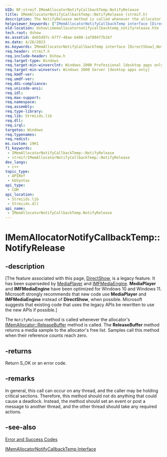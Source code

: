 ```yaml
---
UID: NF:strmif.IMemAllocatorNotifyCallbackTemp.NotifyRelease
title: IMemAllocatorNotifyCallbackTemp::NotifyRelease (strmif.h)
description: The NotifyRelease method is called whenever the allocator's IMemAllocator::ReleaseBuffer method is called. The ReleaseBuffer method returns a media sample to the allocator's free list. Samples call this method when their reference counts reach zero.
helpviewer_keywords: ["IMemAllocatorNotifyCallbackTemp interface [DirectShow]","NotifyRelease method","IMemAllocatorNotifyCallbackTemp.NotifyRelease","IMemAllocatorNotifyCallbackTemp::NotifyRelease","IMemAllocatorNotifyCallbackTempNotifyRelease","NotifyRelease","NotifyRelease method [DirectShow]","NotifyRelease method [DirectShow]","IMemAllocatorNotifyCallbackTemp interface","dshow.imemallocatornotifycallbacktemp_notifyrelease","strmif/IMemAllocatorNotifyCallbackTemp::NotifyRelease"]
old-location: dshow\imemallocatornotifycallbacktemp_notifyrelease.htm
tech.root: dshow
ms.assetid: deb5d97c-67f7-48ae-b408-1af89477b1b7
ms.date: 4/26/2023
ms.keywords: IMemAllocatorNotifyCallbackTemp interface [DirectShow],NotifyRelease method, IMemAllocatorNotifyCallbackTemp.NotifyRelease, IMemAllocatorNotifyCallbackTemp::NotifyRelease, IMemAllocatorNotifyCallbackTempNotifyRelease, NotifyRelease, NotifyRelease method [DirectShow], NotifyRelease method [DirectShow],IMemAllocatorNotifyCallbackTemp interface, dshow.imemallocatornotifycallbacktemp_notifyrelease, strmif/IMemAllocatorNotifyCallbackTemp::NotifyRelease
req.header: strmif.h
req.include-header: Dshow.h
req.target-type: Windows
req.target-min-winverclnt: Windows 2000 Professional [desktop apps only]
req.target-min-winversvr: Windows 2000 Server [desktop apps only]
req.kmdf-ver: 
req.umdf-ver: 
req.ddi-compliance: 
req.unicode-ansi: 
req.idl: 
req.max-support: 
req.namespace: 
req.assembly: 
req.type-library: 
req.lib: Strmiids.lib
req.dll: 
req.irql: 
targetos: Windows
req.typenames: 
req.redist: 
ms.custom: 19H1
f1_keywords:
 - IMemAllocatorNotifyCallbackTemp::NotifyRelease
 - strmif/IMemAllocatorNotifyCallbackTemp::NotifyRelease
dev_langs:
 - c++
topic_type:
 - APIRef
 - kbSyntax
api_type:
 - COM
api_location:
 - Strmiids.lib
 - Strmiids.dll
api_name:
 - IMemAllocatorNotifyCallbackTemp.NotifyRelease
---
```


# IMemAllocatorNotifyCallbackTemp::NotifyRelease


## -description

\[The feature associated with this page, [DirectShow](/windows/win32/directshow/directshow), is a legacy feature. It has been superseded by [MediaPlayer](/uwp/api/Windows.Media.Playback.MediaPlayer) and [IMFMediaEngine](/windows/win32/api/mfmediaengine/nn-mfmediaengine-imfmediaengine). **MediaPlayer** and **IMFMediaEngine** have been optimized for Windows 10 and Windows 11. Microsoft strongly recommends that new code use **MediaPlayer** and **IMFMediaEngine** instead of **DirectShow**, when possible. Microsoft suggests that existing code that uses the legacy APIs be rewritten to use the new APIs if possible.\]

The <code>NotifyRelease</code> method is called whenever the allocator's <a href="/windows/desktop/api/strmif/nf-strmif-imemallocator-releasebuffer">IMemAllocator::ReleaseBuffer</a> method is called. The <b>ReleaseBuffer</b> method returns a media sample to the allocator's free list. Samples call this method when their reference counts reach zero.



## -returns

Return S_OK or an error code.

## -remarks

In general, this call can occur on any thread, and the caller may be holding critical sections. Therefore, this method should not do anything that could cause a deadlock. Instead, the method should set an event or post a message to another thread, and the other thread should take any required actions.

## -see-also

<a href="/windows/desktop/DirectShow/error-and-success-codes">Error and Success Codes</a>



<a href="/windows/desktop/api/strmif/nn-strmif-imemallocatornotifycallbacktemp">IMemAllocatorNotifyCallbackTemp Interface</a>

